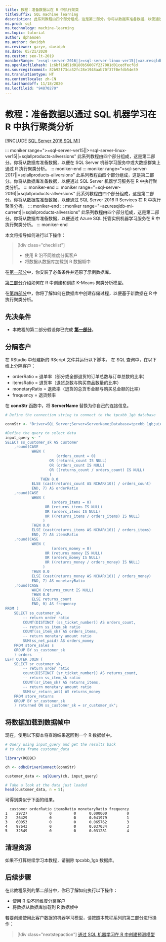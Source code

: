 ```yaml
---
title: 教程：准备数据以在 R 中执行聚类
titleSuffix: SQL machine learning
description: 此系列教程由四个部分组成，这是第二部分。你将从数据库准备数据，以便通过 SQL 机器学习在 R 中执行聚类分析。
ms.prod: sql
ms.technology: machine-learning
ms.topic: tutorial
author: dphansen
ms.author: davidph
ms.reviewer: garye, davidph
ms.date: 05/21/2020
ms.custom: seo-lt-2019
monikerRange: '>=sql-server-2016||>=sql-server-linux-ver15||=azuresqldb-mi-current||=sqlallproducts-allversions'
ms.openlocfilehash: 1c6bf16d51d0180b56007f237001d01cedfecf8d
ms.sourcegitcommit: 82b92f73ca32fc28e1948aab70f37f0efdb54e39
ms.translationtype: HT
ms.contentlocale: zh-CN
ms.lasthandoff: 11/18/2020
ms.locfileid: "94870270"
---
```

# <a name="tutorial-prepare-data-to-perform-clustering-in-r-with-sql-machine-learning"></a>教程：准备数据以通过 SQL 机器学习在 R 中执行聚类分析
[!INCLUDE [SQL Server 2016 SQL MI](../../includes/applies-to-version/sqlserver2016-asdbmi.md)]

::: moniker range=">=sql-server-ver15||>=sql-server-linux-ver15||=sqlallproducts-allversions"
此系列教程由四个部分组成，这是第二部分。你将从数据库准备数据，以便在 SQL Server 机器学习服务中或大数据群集上通过 R 执行聚类分析。
::: moniker-end
::: moniker range="=sql-server-2017||=sqlallproducts-allversions"
此系列教程由四个部分组成，这是第二部分。你将从数据库准备数据，以便通过 SQL Server 机器学习服务在 R 中执行聚类分析。
::: moniker-end
::: moniker range="=sql-server-2016||=sqlallproducts-allversions"
此系列教程由四个部分组成，这是第二部分。你将从数据库准备数据，以便通过 SQL Server 2016 R Services 在 R 中执行聚类分析。
::: moniker-end
::: moniker range="=azuresqldb-mi-current||=sqlallproducts-allversions"
此系列教程由四个部分组成，这是第二部分。你将从数据库准备数据，以便通过 Azure SQL 托管实例机器学习服务在 R 中执行聚类分析。
::: moniker-end

本文将指导如何进行以下操作：

> [!div class="checklist"]
> * 使用 R 沿不同维度分离客户
> * 将数据从数据库加载到 R 数据帧中

在[第一部分](r-clustering-model-introduction.md)中，你安装了必备条件并还原了示例数据库。

[第三部分](r-clustering-model-build.md)介绍如何在 R 中创建和训练 K-Means 聚类分析模型。

在[第四部分](r-clustering-model-deploy.md)中，你将了解如何在数据库中创建存储过程，以便基于新数据在 R 中执行聚类分析。

## <a name="prerequisites"></a>先决条件

* 本教程的第二部分假设你已完成 [**第一部分**](r-clustering-model-introduction.md)。

## <a name="separate-customers"></a>分隔客户

在 RStudio 中创建新的 RScript 文件并运行以下脚本。
在 SQL 查询中，在以下维上分隔客户：

* orderRatio = 退单率（部分或全部退货的订单总数与订单总数的比率）
* itemsRatio = 退货率（退货总数与购买商品数量的比率）
* monetaryRatio = 退款率（退货的总货币金额与购买总金额的比率）
* frequency = 退货频率

在 **connStr** 函数中，将 **ServerName** 替换为你自己的连接信息。

```r
# Define the connection string to connect to the tpcxbb_1gb database

connStr <- "Driver=SQL Server;Server=ServerName;Database=tpcxbb_1gb;uid=Username;pwd=Password"

#Define the query to select data
input_query <- "
SELECT ss_customer_sk AS customer
    ,round(CASE 
            WHEN (
                       (orders_count = 0)
                    OR (returns_count IS NULL)
                    OR (orders_count IS NULL)
                    OR ((returns_count / orders_count) IS NULL)
                    )
                THEN 0.0
            ELSE (cast(returns_count AS NCHAR(10)) / orders_count)
            END, 7) AS orderRatio
    ,round(CASE 
            WHEN (
                     (orders_items = 0)
                  OR (returns_items IS NULL)
                  OR (orders_items IS NULL)
                  OR ((returns_items / orders_items) IS NULL)
                 )
            THEN 0.0
            ELSE (cast(returns_items AS NCHAR(10)) / orders_items)
            END, 7) AS itemsRatio
    ,round(CASE 
            WHEN (
                     (orders_money = 0)
                  OR (returns_money IS NULL)
                  OR (orders_money IS NULL)
                  OR ((returns_money / orders_money) IS NULL)
                 )
            THEN 0.0
            ELSE (cast(returns_money AS NCHAR(10)) / orders_money)
            END, 7) AS monetaryRatio
    ,round(CASE 
            WHEN (returns_count IS NULL)
            THEN 0.0
            ELSE returns_count
            END, 0) AS frequency
FROM (
    SELECT ss_customer_sk,
        -- return order ratio
        COUNT(DISTINCT (ss_ticket_number)) AS orders_count,
        -- return ss_item_sk ratio
        COUNT(ss_item_sk) AS orders_items,
        -- return monetary amount ratio
        SUM(ss_net_paid) AS orders_money
    FROM store_sales s
    GROUP BY ss_customer_sk
    ) orders
LEFT OUTER JOIN (
    SELECT sr_customer_sk,
        -- return order ratio
        count(DISTINCT (sr_ticket_number)) AS returns_count,
        -- return ss_item_sk ratio
        COUNT(sr_item_sk) AS returns_items,
        -- return monetary amount ratio
        SUM(sr_return_amt) AS returns_money
    FROM store_returns
    GROUP BY sr_customer_sk
    ) returned ON ss_customer_sk = sr_customer_sk";
```

## <a name="load-the-data-into-a-data-frame"></a>将数据加载到数据帧中

现在，使用以下脚本将查询结果返回到一个 R 数据帧中。

```r
# Query using input_query and get the results back
# to data frame customer_data

library(RODBC)

ch <- odbcDriverConnect(connStr)

customer_data <- sqlQuery(ch, input_query)

# Take a look at the data just loaded
head(customer_data, n = 5);
```

可得到类似于下面的结果。

```results
  customer orderRatio itemsRatio monetaryRatio frequency
1    29727          0          0      0.000000         0
2    26429          0          0      0.041979         1
3    60053          0          0      0.065762         3
4    97643          0          0      0.037034         3
5    32549          0          0      0.031281         4
```

## <a name="clean-up-resources"></a>清理资源

如果不打算继续学习本教程，请删除 tpcxbb_1gb 数据库。

## <a name="next-steps"></a>后续步骤

在此教程系列的第二部分中，你已了解如何执行以下操作：

* 使用 R 沿不同维度分离客户
* 将数据从数据库加载到 R 数据帧中

若要创建使用此客户数据的机器学习模型，请按照本教程系列的第三部分进行操作：

> [!div class="nextstepaction"]
> [通过 SQL 机器学习在 R 中创建预测模型](r-clustering-model-build.md)
